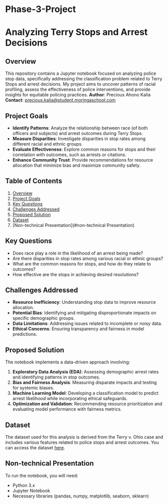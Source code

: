 # Phase-3-Project
# Analyzing Terry Stops and Arrest Decisions

## Overview

This repository contains a Jupyter notebook focused on analyzing police stop data, specifically addressing the classification problem related to Terry Stops and arrest decisions. My project aims to uncover patterns of racial profiling, assess the effectiveness of police interventions, and provide insights for equitable policing practices.
**Author**: Precious Ahono Kalia  
**Contact**: [precious.kalia@student.moringaschool.com](mailto:precious.kalia@student.moringaschool.com)


## Project Goals
- **Identify Patterns**: Analyze the relationship between race (of both officers and subjects) and arrest outcomes during Terry Stops.
- **Measure Disparities**: Investigate disparities in stop rates among different racial and ethnic groups.
- **Evaluate Effectiveness**: Explore common reasons for stops and their correlation with outcomes, such as arrests or citations.
- **Enhance Community Trust**: Provide recommendations for resource allocation that minimize bias and maximize community safety.
## Table of Contents

1. [Overview](#overview)
2. [Project Goals](#project-goals)
3. [Key Questions](#key-questions)
4. [Challenges Addressed](#challenges-addressed)
5. [Proposed Solution](#proposed-solution)
6. [Dataset](#dataset)
7. [Non-technical Presentation](#non-technical Presentation)


## Key Questions

- Does race play a role in the likelihood of an arrest being made?
- Are there disparities in stop rates among various racial or ethnic groups?
- What are the common reasons for stops, and how do they relate to outcomes?
- How effective are the stops in achieving desired resolutions?

## Challenges Addressed

- **Resource Inefficiency**: Understanding stop data to improve resource allocation.
- **Potential Bias**: Identifying and mitigating disproportionate impacts on specific demographic groups.
- **Data Limitations**: Addressing issues related to incomplete or noisy data.
- **Ethical Concerns**: Ensuring transparency and fairness in model predictions.

## Proposed Solution

The notebook implements a data-driven approach involving:

1. **Exploratory Data Analysis (EDA)**: Assessing demographic arrest rates and identifying patterns in stop outcomes.
2. **Bias and Fairness Analysis**: Measuring disparate impacts and testing for systemic biases.
3. **Machine Learning Model**: Developing a classification model to predict arrest likelihood while incorporating ethical safeguards.
4. **Optimization and Validation**: Recommending resource prioritization and evaluating model performance with fairness metrics.

## Dataset

The dataset used for this analysis is derived from the Terry v. Ohio case and includes various features related to police stops and arrest outcomes. You can access the dataset [here]((https://github.com/ahonokalia/Phase-3-Project/blob/main/Terry_Stops_20241201.csv)).

## Non-technical Presentation

To run the notebook, you will need:

- Python 3.x
- Jupyter Notebook
- Necessary libraries (pandas, numpy, matplotlib, seaborn, sklearn)
